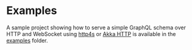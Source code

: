 # Examples
A sample project showing how to serve a simple GraphQL schema over HTTP and WebSocket using [http4s](https://github.com/http4s/http4s) or [Akka HTTP](https://doc.akka.io/docs/akka-http/current/index.html) is available in the [examples](https://github.com/ghostdogpr/caliban/tree/master/examples/) folder.